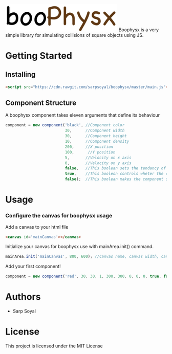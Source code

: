 <img src="https://raw.githubusercontent.com/sarpsoyal/boophysx/master/art/boophysx.png" width="350"/>
Boophysx is a very simple library for simulating collisions of square objects using JS.

# Getting Started
## Installing 
```html
<script src="https://cdn.rawgit.com/sarpsoyal/boophysx/master/main.js"></script>
```
## Component Structure
A boophysx component takes eleven arguments that define its behaviour
```javascript
component = new component('black', //Component color
                          30,      //Component width
                          30,      //Component height
                          10,      //Component density
                          200,     //X position
                          100,      //Y position
                          5,       //Velocity on x axis
                          0,       //Velocity on y axis
                          false,   //This boolean sets the tendancy of the component to do inelasic collision
                          true,    //This booleon controls wheter the component is being effected by the global gravity
                          false);  //This boolean makes the component static (Useful for creating a ground)
```
# Usage
### Configure the canvas for boophysx usage
Add a canvas to your html file
```html
<canvas id='mainCanvas'></canvas>
```
Initialize your canvas for boophysx use with mainArea.init() command.
```javascript
mainArea.init('mainCanvas', 800, 600); //canvas name, canvas width, canvas height
```
Add your first component!
```javascript
component = new component('red', 30, 30, 1, 300, 300, 0, 0, 0, true, false);
```
# Authors
* Sarp Soyal
# License
This project is licensed under the MIT License
